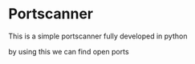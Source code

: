 # Portscanner

This is a simple portscanner fully developed in python

by using this we can find open ports 

